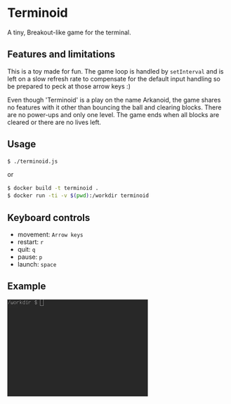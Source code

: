 # Terminoid

A tiny, Breakout-like game for the terminal.

## Features and limitations

This is a toy made for fun. The game loop is handled by `setInterval` and is left on a slow refresh rate to compensate for the default input handling so be prepared to peck at those arrow keys :)

Even though 'Terminoid' is a play on the name Arkanoid, the game shares no features with it other than bouncing the ball and clearing blocks. There are no power-ups and only one level. The game ends when all blocks are cleared or there are no lives left.

## Usage

```bash
$ ./terminoid.js
```
or

```bash
$ docker build -t terminoid .
$ docker run -ti -v $(pwd):/workdir terminoid
```
## Keyboard controls

- movement: `Arrow keys`
- restart: `r`
- quit: `q`
- pause: `p`
- launch:  `space`

## Example

![Example](https://github.com/lamer-x11/examples/raw/master/terminoid.gif)
